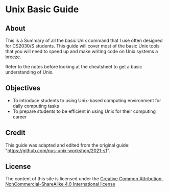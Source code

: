 # Unix Basic Guide

## About

This is a Summary of all the basic Unix command that I use often designed for
CS2030/S students. This guide will cover most of the basic Unix tools that you
will need to speed up and make writing code on Unix systems a breeze.

Refer to the notes before looking at the cheatsheet to get a basic understanding
of Unix.

## Objectives

- To introduce students to using Unix-based computing environment for daily
  computing tasks
- To prepare students to be efficient in using Unix for their computing career

## Credit

This guide was adapted and edited from the original guide:
"https://github.com/nus-unix-workshop/2021-s1".

## License

The content of this site is licensed under the
[Creative Common Attribution-NonCommercial-ShareAlike 4.0 International license](http://creativecommons.org/licenses/by-nc-sa/4.0/)

